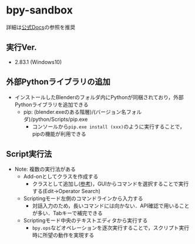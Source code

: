# bpy-sandbox

詳細は[公式Docs](https://docs.blender.org/api/current/index.html)の参照を推奨


## 実行Ver.
* 2.83.1 (Windows10)

## 外部Pythonライブラリの追加
* インストールしたBlenderのフォルダ内にPythonが同梱されており，外部Pythonライブラリを追加できる
    * pip: (blender.exeのある階層)/(バージョン名フォルダ)/python/Scripts/pip.exe
        * コンソールから`pip.exe install (xxx)`のように実行することで，pipの機能が利用できる

## Script実行法
* Note: 複数の実行法がある
    * Add-onとしてクラスを作成する
        * クラスとして追加し([参考](https://docs.blender.org/api/current/info_overview.html))，GUIからコマンドを選択することで実行する(Edit→Operator Search)
    * Scriptingモード左側のコマンドラインから入力する
        * 対話入力のため，長いコマンドには向かない．API確認で用いることが多い．Tabキーで補完できる
    * Scriptingモード中央のテキストエディタから実行する
        * `bpy.ops`などオペレーションを逐次実行することで，スクリプト実行時に所望の動作を実現する
